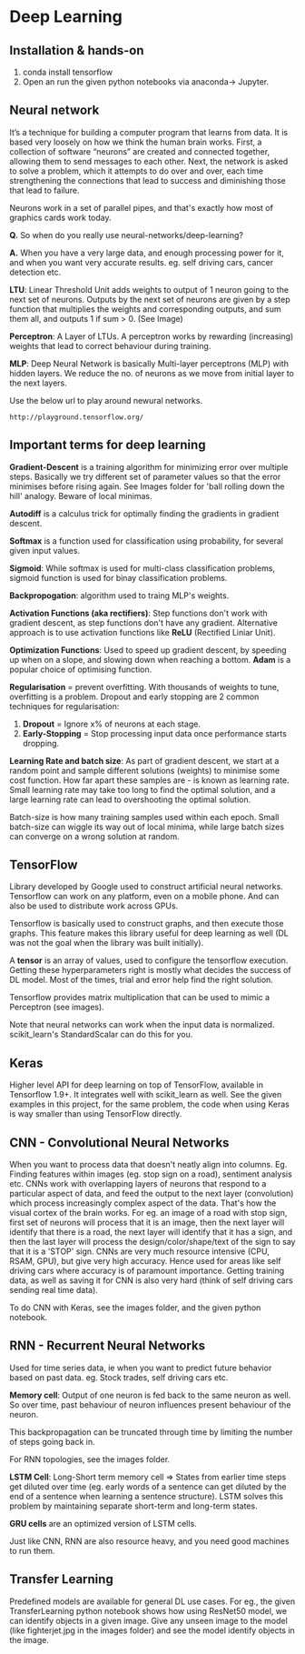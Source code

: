 # Deep Learning

## Installation & hands-on

1. conda install tensorflow
2. Open an run the given python notebooks via anaconda-> Jupyter.

## Neural network

It’s a technique for building a computer program that learns from data. It is based very loosely on how we think the human brain works. First, a collection of software “neurons” are created and connected together, allowing them to send messages to each other. Next, the network is asked to solve a problem, which it attempts to do over and over, each time strengthening the connections that lead to success and diminishing those that lead to failure. 

Neurons work in a set of parallel pipes, and that's exactly how most of graphics cards work today.

**Q.** So when do you really use neural-networks/deep-learning?

**A.** When you have a very large data, and enough processing power for it, and when you want very accurate results. eg. self driving cars, cancer detection etc.

**LTU**: Linear Threshold Unit adds weights to output of 1 neuron going to the next set of neurons. Outputs by the next set of neurons are given by a step function that multiplies the weights and corresponding outputs, and sum them all, and outputs 1 if sum > 0. (See Image) 

**Perceptron**: A Layer of LTUs. A perceptron works by rewarding (increasing) weights that lead to correct behaviour during training.  

**MLP**: Deep Neural Network is basically Multi-layer perceptrons (MLP) with hidden layers. We reduce the no. of neurons as we move from initial layer to the next layers. 

Use the below url to play around newural networks.
```
http://playground.tensorflow.org/
```

## Important terms for deep learning

**Gradient-Descent** is a training algorithm for minimizing error over multiple steps. Basically we try different set of parameter values so that the error minimises before rising again. See Images folder for 'ball rolling down the hill' analogy. Beware of local minimas.

**Autodiff** is a calculus trick for optimally finding the gradients in gradient descent.

**Softmax** is a function used for classification using probability, for several given input values.

**Sigmoid**: While softmax is used for multi-class classification problems, sigmoid function is used for binay classification problems.

**Backpropogation**: algorithm used to traing MLP's weights.

**Activation Functions (aka rectifiers)**: Step functions don't work with gradient descent, as step functions don't have any gradient. Alternative approach is to use activation functions like **ReLU** (Rectified Liniar Unit).

**Optimization Functions**: Used to speed up gradient descent, by speeding up when on a slope, and slowing down when reaching a bottom. **Adam** is a popular choice of optimising function.

**Regularisation** = prevent overfitting. With thousands of weights to tune, overfitting is a problem. Dropout and early stopping are 2 common techniques for regularisation:

1. **Dropout** = Ignore x% of neurons at each stage.
2. **Early-Stopping** = Stop processing input data once performance starts dropping.

**Learning Rate and batch size**: As part of gradient descent, we start at a random point and sample different solutions (weights) to minimise some cost function. How far apart these samples are - is known as learning rate. Small learning rate may take too long to find the optimal solution, and a large learning rate can lead to overshooting the optimal solution.

Batch-size is how many training samples used within each epoch. Small batch-size can wiggle its way out of local minima, while large batch sizes can converge on a wrong solution at random. 

## TensorFlow
Library developed by Google used to construct artificial neural networks. Tensorflow can work on any platform, even on a mobile phone. And can also be used to distribute work across GPUs.

Tensorflow is basically used to construct graphs, and then execute those graphs. This feature makes this library useful for deep learning as well (DL was not the goal when the library was built initially).

A **tensor** is an array of values, used to configure the tensorflow execution. Getting these hyperparameters right is mostly what decides the success of DL model. Most of the times, trial and error help find the right solution.

Tensorflow provides matrix multiplication that can be used to mimic a Perceptron (see images).

Note that neural networks can work when the input data is normalized. scikit_learn's StandardScalar can do this for you. 

## Keras

Higher level API for deep learning on top of TensorFlow, available in Tensorflow 1.9+. It integrates well with scikit_learn as well. See the given examples in this project, for the same problem, the code when using Keras is way smaller than using TensorFlow directly.

## CNN - Convolutional Neural Networks

When you want to process data that doesn't neatly align into columns. Eg. Finding features within images (eg. stop sign on a road), sentiment analysis etc. CNNs work with overlapping layers of neurons that respond to a particular aspect of data, and feed the output to the next layer (convolution) which process increasingly complex aspect of the data. That's how the visual cortex of the brain works. For eg. an image of a road with stop sign, first set of neurons will process that it is an image, then the next layer will identify that there is a road, the next layer will identify that it has a sign, and then the last layer will process the design/color/shape/text of the sign to say that it is a 'STOP' sign. CNNs are very much resource intensive (CPU, RSAM, GPU), but give very high accuracy. Hence used for areas like self driving cars where accuracy is of paramount importance. Getting training data, as well as saving it for CNN is also very hard (think of self driving cars sending real time data).

To do CNN with Keras, see the images folder, and the given python notebook.

## RNN - Recurrent Neural Networks

Used for time series data, ie when you want to predict future behavior based on past data. eg. Stock trades, self driving cars etc.

**Memory cell**: Output of one neuron is fed back to the same neuron as well. So over time, past behaviour of neuron influences present behaviour of the neuron.

This backpropagation can be truncated through time by limiting the number of steps going back in.

For RNN topologies, see the images folder.

**LSTM Cell**: Long-Short term memory cell => States from earlier time steps get diluted over time (eg. early words of a sentence can get diluted by the end of a sentence when learning a sentence structure). LSTM solves this problem by maintaining separate short-term and long-term states. 

**GRU cells** are an optimized version of LSTM cells.

Just like CNN, RNN are also resource heavy, and you need good machines to run them.

## Transfer Learning

Predefined models are available for general DL use cases. For eg., the given TransferLearning python notebook shows how using ResNet50 model, we can identify objects in a given image. Give any unseen image to the model (like fighterjet.jpg in the images folder) and see the model identify objects in the image.

